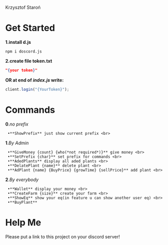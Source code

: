 Krzysztof Staroń


# Get Started
**1.install d.js**
```
npm i doscord.js
```
**2.create file token.txt**
```JSON
"{your token}"
```
**OR at end of *index.js* write:**
```JavaScript
client.login("{YourToken}");
```

# Commands
**0**.*no prefix* <br>
```
 •**ShowPrefix** just show current prefix <br>
```
**1**.*By Admin* <br>
```
 •**GiveMoney {count} {who(*not required*)}** give money <br>
 •**SetPrefix {char}** set prefix for commands <br>
 •**AdedPlants** display all aded plants <br>
 •**DelatePlant {name}** delete plant <br>
 •**AdPlant {name} {BuyPrice} {growTime} {sellPrice}** add plant <br>
 ```
**2**.*By everybody* <br>
```
 •**Wallet** display your money <br>
 •**CreateFarm {size}** create your farm <br>
 •**ShowEq** show your eq(in feature u can show another user eq) <br>
 •**BuyPlant**
```
# Help Me
Please put a link to this project on your discord server!
